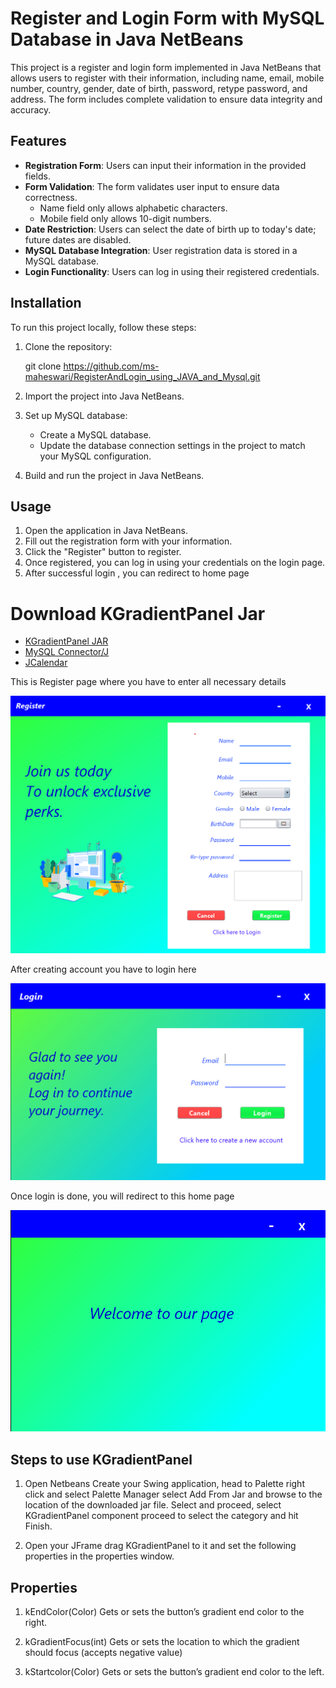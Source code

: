 # Register and Login Form with MySQL Database in Java NetBeans

This project is a register and login form implemented in Java NetBeans that allows users to register with their information, including name, email, mobile number, country, gender, date of birth, password, retype password, and address. The form includes complete validation to ensure data integrity and accuracy.

## Features

- **Registration Form**: Users can input their information in the provided fields.
- **Form Validation**: The form validates user input to ensure data correctness.
  - Name field only allows alphabetic characters.
  - Mobile field only allows 10-digit numbers.
- **Date Restriction**: Users can select the date of birth up to today's date; future dates are disabled.
- **MySQL Database Integration**: User registration data is stored in a MySQL database.
- **Login Functionality**: Users can log in using their registered credentials.

## Installation

To run this project locally, follow these steps:

1. Clone the repository:

    git clone https://github.com/ms-maheswari/RegisterAndLogin_using_JAVA_and_Mysql.git
   

2. Import the project into Java NetBeans.
3. Set up MySQL database:
    - Create a MySQL database.
    - Update the database connection settings in the project to match your MySQL configuration.
4. Build and run the project in Java NetBeans.

## Usage

1. Open the application in Java NetBeans.
2. Fill out the registration form with your information. 
3. Click the "Register" button to register.
4. Once registered, you can log in using your credentials on the login page.
5. After successful login , you can redirect to home page


# Download KGradientPanel Jar
  

- [KGradientPanel JAR](https://github.com/k33ptoo/KGradientPanel/raw/master/dist/KGradientPanel.jar)
- [MySQL Connector/J](https://dev.mysql.com/downloads/connector/j/)
- [JCalendar](https://sourceforge.net/projects/jdatechooser/files/latest/download)

This is Register page where you have to enter all necessary details

![Registration Form](Screenshots/Register.png)

After creating account you have to login here

![Login](Screenshots/Login.png)

Once login is done, you will redirect to this home page

![Home](Screenshots/Home.png)

## Steps to use KGradientPanel

1. Open Netbeans Create your Swing application, head to Palette right click and select Palette Manager select Add From Jar and browse to the location of the downloaded jar file. Select and proceed, select KGradientPanel component proceed to select the category and hit Finish.

2. Open your JFrame drag KGradientPanel to it and set the following properties in the properties window.

## Properties
1. kEndColor(Color) Gets or sets the button’s gradient end color to the right.

2. kGradientFocus(int) Gets or sets the location to which the gradient should focus (accepts negative value)

3. kStartcolor(Color) Gets or sets the button’s gradient end color to the left.

